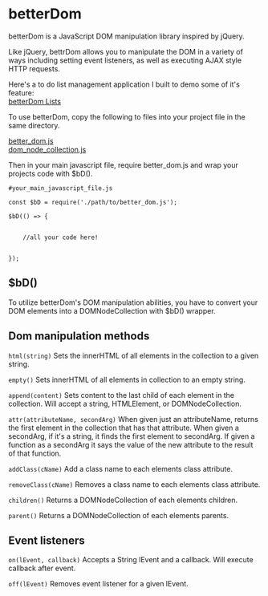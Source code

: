 # betterDom

betterDom is a JavaScript DOM manipulation library inspired by jQuery.

Like jQuery, bettrDom allows you to manipulate the DOM in a variety of ways including setting event listeners, as well as executing AJAX style HTTP requests.

Here's a to do list management application I built to demo some of it's feature:<br> [betterDom Lists](http://eakman.github.io/betterDom)

To use betterDom, copy the following to files into your project file in the same directory.

[better_dom.js](./lib/better_dom.js)
<br>
[dom_node_collection.js](./lib/dom_node_collection.js)

Then in your main javascript file, require better_dom.js and wrap your projects code with $bD().

```
#your_main_javascript_file.js

const $bD = require('./path/to/better_dom.js');

$bD(() => {


    //all your code here!


});
```

## $bD()

To utilize betterDom's DOM manipulation abilities, you have to convert your DOM elements into a DOMNodeCollection with $bD() wrapper.

## Dom manipulation methods

`html(string)`
Sets the innerHTML of all elements in the collection to a given string.

`empty()` Sets innerHTML of all elements in collection to an empty string.

`append(content)` Sets content to the last child of each element in the collection. Will accept a string, HTMLElement, or DOMNodeCollection.

`attr(attributeName, secondArg)` When given just an attributeName, returns the first element in the collection that has that attribute. When given a secondArg, if it's a string, it finds the first element to secondArg. If given a function as a secondArg it says the value of the new attribute to the result of that function.

`addClass(cName)` Add a class name to each elements class attribute.

`removeClass(cName)` Removes a class name to each elements class attribute.

`children()` Returns a DOMNodeCollection of each elements children.

`parent()` Returns a DOMNodeCollection of each elements parents.

## Event listeners

`on(lEvent, callback)` Accepts a String lEvent and a callback. Will execute callback after event.

`off(lEvent)` Removes event listener for a given lEvent.
